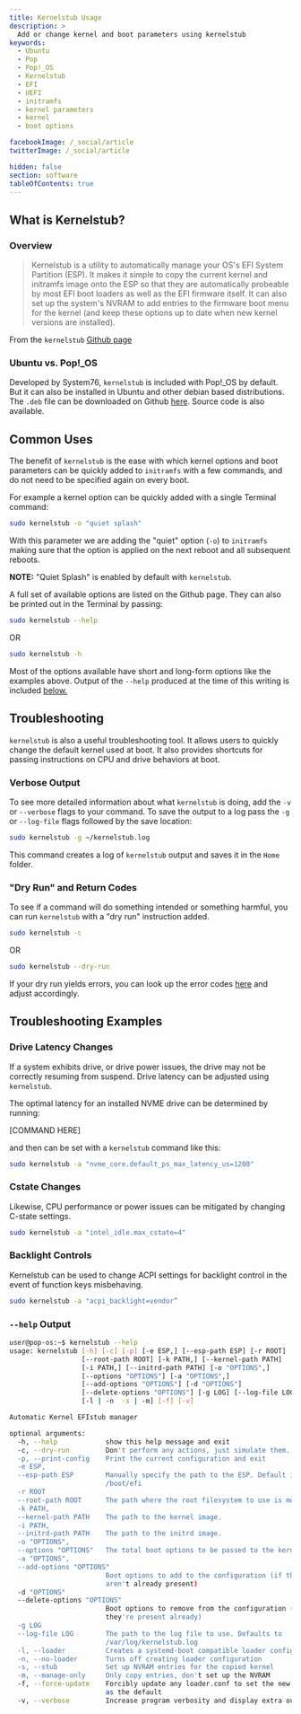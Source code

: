 ```yaml
---
title: Kernelstub Usage
description: >
  Add or change kernel and boot parameters using kernelstub
keywords:
  - Ubuntu
  - Pop
  - Pop!_OS
  - Kernelstub
  - EFI
  - UEFI
  - initramfs
  - kernel parameters
  - kernel
  - boot options

facebookImage: /_social/article
twitterImage: /_social/article

hidden: false
section: software
tableOfContents: true
---
```


## What is Kernelstub?

### Overview

> Kernelstub is a utility to automatically manage your OS's EFI System Partition (ESP). It makes it simple to copy the current kernel and initramfs image onto the ESP so that they are automatically probeable by most EFI boot loaders as well as the EFI firmware itself. It can also set up the system's NVRAM to add entries to the firmware boot menu for the kernel (and keep these options up to date when new kernel versions are installed).

From the `kernelstub` [Github page](https://github.com/isantop/kernelstub)

### Ubuntu vs. Pop!_OS

Developed by System76, `kernelstub` is included with Pop!\_OS by default. But it can also be installed in Ubuntu and other debian based distributions. The `.deb` file can be downloaded on Github [here](https://github.com/isantop/kernelstub/releases). Source code is also available.

## Common Uses

The benefit of `kernelstub` is the ease with which kernel options and boot parameters can be quickly added to `initramfs` with a few commands, and do not need to be specified again on every boot.

For example a kernel option can be quickly added with a single Terminal command:

```bash
sudo kernelstub -o "quiet splash"
```

With this parameter we are adding the "quiet" option (`-o`) to `initramfs` making sure that the option is applied on the next reboot and all subsequent reboots.

**NOTE:** "Quiet Splash" is enabled by default with `kernelstub`.

A full set of available options are listed on the Github page. They can also be printed out in the Terminal by passing:

```bash
sudo kernelstub --help
```

OR

```bash
sudo kernelstub -h
```

Most of the options available have short and long-form options like the examples above. Output of the `--help` produced at the time of this writing is included [below.](#help-output)

## Troubleshooting

`kernelstub` is also a useful troubleshooting tool. It allows users to quickly change the default kernel used at boot. It also provides shortcuts for passing instructions on CPU and drive behaviors at boot.

### Verbose Output

To see more detailed information about what `kernelstub` is doing, add the `-v` or `--verbose` flags to your command. To save the output to a log pass the `-g` or `--log-file` flags followed by the save location:

```bash
sudo kernelstub -g ~/kernelstub.log
```

This command creates a log of `kernelstub` output and saves it in the `Home` folder.

### "Dry Run" and Return Codes

To see if a command will do something intended or something harmful, you can run `kernelstub` with a "dry run" instruction added.

```bash
sudo kernelstub -c
```

OR

```bash
sudo kernelstub --dry-run
```

If your dry run yields errors, you can look up the error codes [here](https://github.com/isantop/kernelstub#return-codes) and adjust accordingly.

## Troubleshooting Examples

### Drive Latency Changes

If a system exhibits drive, or drive power issues, the drive may not be correctly resuming from suspend. Drive latency can be adjusted using `kernelstub`.

The optimal latency for an installed NVME drive can be determined by running:

[COMMAND HERE]

and then can be set with a `kernelstub` command like this:

```bash
sudo kernelstub -a "nvme_core.default_ps_max_latency_us=1200" 
```

### Cstate Changes

Likewise, CPU performance or power issues can be mitigated by changing C-state settings.

```bash
sudo kernelstub -a "intel_idle.max_cstate=4"
```

### Backlight Controls

Kernelstub can be used to change ACPI settings for backlight control in the event of function keys misbehaving.

```bash
sudo kernelstub -a "acpi_backlight=vendor”
```

### `--help` Output

```bash
user@pop-os:~$ kernelstub --help
usage: kernelstub [-h] [-c] [-p] [-e ESP,] [--esp-path ESP] [-r ROOT]
                  [--root-path ROOT] [-k PATH,] [--kernel-path PATH]
                  [-i PATH,] [--initrd-path PATH] [-o "OPTIONS",]
                  [--options "OPTIONS"] [-a "OPTIONS",]
                  [--add-options "OPTIONS"] [-d "OPTIONS"]
                  [--delete-options "OPTIONS"] [-g LOG] [--log-file LOG]
                  [-l | -n  -s | -m] [-f] [-v]

Automatic Kernel EFIstub manager

optional arguments:
  -h, --help            show this help message and exit
  -c, --dry-run         Don't perform any actions, just simulate them.
  -p, --print-config    Print the current configuration and exit
  -e ESP,
  --esp-path ESP        Manually specify the path to the ESP. Default is
                        /boot/efi
  -r ROOT
  --root-path ROOT      The path where the root filesystem to use is mounted.
  -k PATH,
  --kernel-path PATH    The path to the kernel image.
  -i PATH,
  --initrd-path PATH    The path to the initrd image.
  -o "OPTIONS",
  --options "OPTIONS"   The total boot options to be passed to the kernel
  -a "OPTIONS",
  --add-options "OPTIONS"
                        Boot options to add to the configuration (if they
                        aren't already present)
  -d "OPTIONS"
  --delete-options "OPTIONS"
                        Boot options to remove from the configuration (if
                        they're present already)
  -g LOG
  --log-file LOG        The path to the log file to use. Defaults to
                        /var/log/kernelstub.log
  -l, --loader          Creates a systemd-boot compatible loader configuration
  -n, --no-loader       Turns off creating loader configuration
  -s, --stub            Set up NVRAM entries for the copied kernel
  -m, --manage-only     Only copy entries, don't set up the NVRAM
  -f, --force-update    Forcibly update any loader.conf to set the new entry
                        as the default
  -v, --verbose         Increase program verbosity and display extra output.
```
